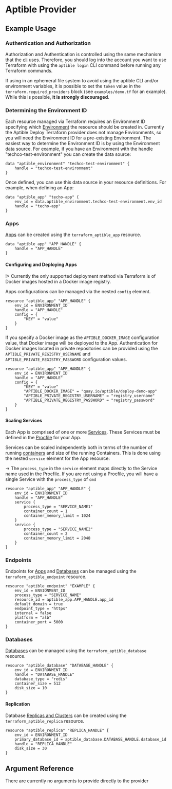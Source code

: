 # Aptible Provider

## Example Usage

### Authentication and Authorization

Authorization and Authentication is controlled using the same mechanism
that the [cli](https://www.aptible.com/documentation/deploy/cli.html) uses.
Therefore, you should log into the account you want to use Terraform with using
the `aptible login` CLI command before running any Terraform commands.

If using in an ephemeral file system to avoid using the aptible CLI and/or environment variables, it is possible
to set the `token` value in the `terraform.required_providers` block (see `examples/demo.tf` for an example). 
While this is possible, __it is strongly discouraged__.

### Determining the Environment ID

Each resource managed via Terraform requires an Environment ID specifying which
[Environment](https://www.aptible.com/documentation/deploy/reference/environments.html)
the resource should be created in. Currently the Aptible Deploy Terraform
provider does not manage Environments, so you will need the Environment ID for
a pre-existing Environment. The easiest way to determine the Environment ID is
by using the Environment data source. For example, if you have an Environment
with the handle "techco-test-environment" you can create the data source:

```hcl
data "aptible_environment" "techco-test-environment" {
    handle = "techco-test-environment"
}
```

Once defined, you can use this data source in your resource definitions.
For example, when defining an App:

```hcl
data "aptible_app" "techo-app" {
    env_id = data.aptible_environment.techco-test-environment.env_id
    handle = "techo-app"
}
```

### Apps

[Apps](https://www.aptible.com/documentation/deploy/reference/apps.html) can be
created using the `terraform_aptible_app` resource.

```hcl
data "aptible_app" "APP_HANDLE" {
    handle = "APP_HANDLE"
}
```

#### Configuring and Deploying Apps

!> Currently the only supported deployment method via Terraform is of
Docker images hosted in a Docker image registry.

Apps configurations can be managed via the nested `config` element.

```hcl
resource "aptible_app" "APP_HANDLE" {
    env_id = ENVIRONMENT_ID
    handle = "APP_HANDLE"
    config = {
        "KEY" = "value"
    }
}
```

If you specify a Docker image as the `APTIBLE_DOCKER_IMAGE`
configuration value, that Docker image will be deployed to the App.
Authentication for Docker images located in
private repositories can be provided using the
`APTIBLE_PRIVATE_REGISTRY_USERNAME` and
`APTIBLE_PRIVATE_REGISTRY_PASSWORD` configuration values.

```hcl
resource "aptible_app" "APP_HANDLE" {
    env_id = ENVIRONMENT_ID
    handle = "APP_HANDLE"
    config = {
        "KEY" = "value"
        "APTIBLE_DOCKER_IMAGE" = "quay.io/aptible/deploy-demo-app"
        "APTIBLE_PRIVATE_REGISTRY_USERNAME" = "registry_username"
        "APTIBLE_PRIVATE_REGISTRY_PASSWORD" = "registry_password"
    }
}
```

#### Scaling Services

Each App is comprised of one or more
[Services](https://www.aptible.com/documentation/deploy/reference/apps/services.html).
These Services must be defined in the
[Procfile](https://www.aptible.com/documentation/deploy/reference/apps/services/defining-services.html#explicit-services-procfiles)
for your App.

Services can be scaled independently both in terms of the number of running
[containers](https://www.aptible.com/documentation/deploy/reference/containers.html)
and size of the running Containers. This is done using the nested `service`
element for the App resource:

-> The `process_type` in the `service` element maps directly to the
Service name used in the Procfile. If you are not using a Procfile,
you will have a single Service with the `process_type` of `cmd`

```hcl
resource "aptible_app" "APP_HANDLE" {
    env_id = ENVIRONMENT_ID
    handle = "APP_HANDLE"
    service {
        process_type = "SERVICE_NAME1"
        container_count = 1
        container_memory_limit = 1024
    }
    service {
        process_type = "SERVICE_NAME2"
        container_count = 2
        container_memory_limit = 2048
    }
}
```

### Endpoints

Endpoints for
[Apps](https://www.aptible.com/documentation/deploy/reference/apps/endpoints.html)
and
[Databases](https://www.aptible.com/documentation/deploy/reference/databases/endpoints.html)
can be managed using the `terraform_aptible_endpoint` resource.

```hcl
resource "aptible_endpoint" "EXAMPLE" {
    env_id = ENVIONMENT_ID
    process_type = "SERVICE_NAME"
    resource_id = aptible_app.APP_HANDLE.app_id
    default_domain = true
    endpoint_type = "https"
    internal = false
    platform = "alb"
    container_port = 5000
}
```

### Databases

[Databases](https://www.aptible.com/documentation/deploy/reference/databases.html)
can be managed using the `terraform_aptible_database` resource.

```hcl
resource "aptible_database" "DATABASE_HANDLE" {
    env_id = ENVIRONMENT_ID
    handle = "DATABASE_HANDLE"
    database_type = "redis"
    container_size = 512
    disk_size = 10
}
```

#### Replication

Database [Replicas and
Clusters](https://www.aptible.com/documentation/deploy/reference/databases/replication-clustering.html)
can be created using the `terraform_aptible_replica` resource.

```hcl
resource "aptible_replica" "REPLICA_HANDLE" {
    env_id = ENVIRONMENT_ID
    primary_database_id = aptible_database.DATABASE_HANDLE.database_id
    handle = "REPLICA_HANDLE"
    disk_size = 30
}
```

## Argument Reference

There are currently no arguments to provide directly to the provider
